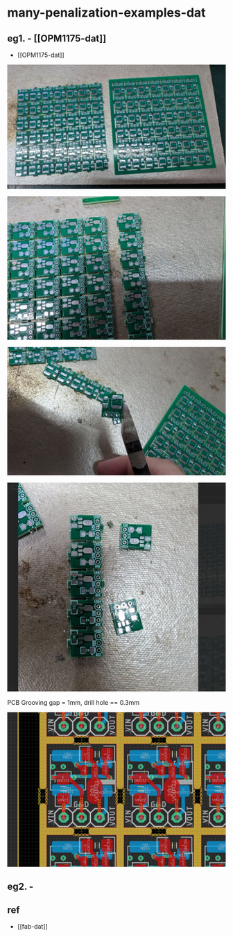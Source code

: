 
# many-penalization-examples-dat

## eg1. - [[OPM1175-dat]]

- [[OPM1175-dat]]

![](2025-05-16-16-55-09.png)

![](2025-05-16-16-55-21.png)

![](2025-05-16-16-55-31.png)

![](2025-05-16-16-55-39.png)

PCB Grooving gap = 1mm, drill hole == 0.3mm

![](2025-05-16-16-56-27.png)


## eg2. - 



## ref 

- [[fab-dat]]